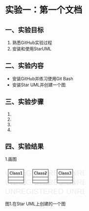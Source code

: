 # 实验一：第一个文档

## 一、实验目标

1. 熟悉GitHub实验过程
2. 安装和使用StarUML

## 二、实验内容

- 安装GitHub并练习使用Git Bash
- 安装Star UML并创建一个图

## 三、实验步骤

1. 
2. 
3. 
4. 

## 四、实验结果

1.画图

![第一个UML图](./model1.jpg)

图1.在Star UML上创建的一个图
